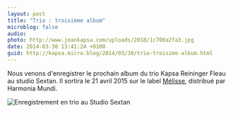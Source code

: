```yaml
---
layout: post
title: "Trio : troisième album"
microblog: false
audio: 
photo: http://www.jeankapsa.com/uploads/2018/1c708a2fa3.jpg
date: 2014-03-30 13:41:24 +0100
guid: http://kapsa.micro.blog/2014/03/30/trio-troisime-album.html
---
```

Nous venons d'enregistrer le prochain album du trio Kapsa Reininger Fleau au studio Sextan. Il sortira le 21 avril 2015 sur le label <a href="http://www.melisse.fr">Mélisse</a>, distribué par Harmonia Mundi.

<img src="http://www.jeankapsa.com/uploads/2018/1c708a2fa3.jpg" alt="Enregistrement en trio au Studio Sextan"/>
